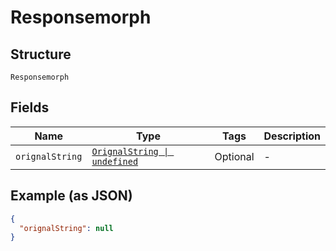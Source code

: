 
# Responsemorph

## Structure

`Responsemorph`

## Fields

| Name | Type | Tags | Description |
|  --- | --- | --- | --- |
| `orignalString` | [`OrignalString \| undefined`](/doc/models/orignal-string.md) | Optional | - |

## Example (as JSON)

```json
{
  "orignalString": null
}
```

